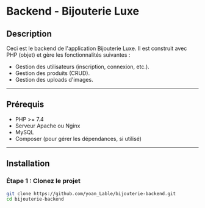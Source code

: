 # Backend - Bijouterie Luxe

## Description
Ceci est le backend de l'application Bijouterie Luxe. Il est construit avec PHP (objet) et gère les fonctionnalités suivantes :
- Gestion des utilisateurs (inscription, connexion, etc.).
- Gestion des produits (CRUD).
- Gestion des uploads d'images.

---

## Prérequis
- PHP >= 7.4
- Serveur Apache ou Nginx
- MySQL
- Composer (pour gérer les dépendances, si utilisé)

---

## Installation

### Étape 1 : Clonez le projet
```bash
git clone https://github.com/yoan_Lable/bijouterie-backend.git
cd bijouterie-backend
